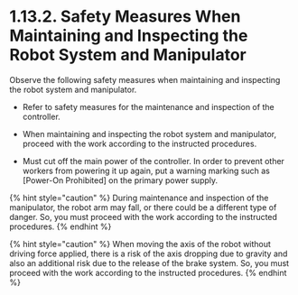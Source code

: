 ﻿# 1.13.2. Safety Measures When Maintaining and Inspecting the Robot System and Manipulator

Observe the following safety measures when maintaining and inspecting the robot system and manipulator.

* 	Refer to safety measures for the maintenance and inspection of the controller.

*	When maintaining and inspecting the robot system and manipulator, proceed with the work according to the instructed procedures.

*	Must cut off the main power of the controller. In order to prevent other workers from powering it up again, put a warning marking such as [Power-On Prohibited] on the primary power supply.
 

{% hint style="caution" %}
During maintenance and inspection of the manipulator, the robot arm may fall, or there could be a different type of danger. So, you must proceed with the work according to the instructed procedures. 
{% endhint %}


{% hint style="caution" %}
When moving the axis of the robot without driving force applied, there is a risk of the axis dropping due to gravity and also an additional risk due to the release of the brake system. So, you must proceed with the work according to the instructed procedures.
{% endhint %}
